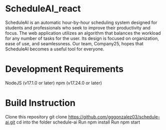 # ScheduleAI_react
ScheduleAI is an automatic hour-by-hour scheduling system designed for students and professionals who seek to improve their productivity and focus. The web application utilizes an algorithm that balances the workload for any number of tasks for the user. Its design is focused on organization, ease of use, and seamlessness. Our team, Company25, hopes that ScheduleAI becomes a useful tool for everyone.

# Development Requirements
 NodeJS (v17.1.0 or later)
npm (v17.24.0 or later)

# Build Instruction
Clone this repository git clone https://github.com/gggonzalez03/schedule-ai.git
cd into the folder schedule-ai
Run npm install
Run npm start
